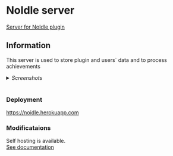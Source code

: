 # NoIdle server
[Server for NoIdle plugin](https://gitlab.com/endovitskayaV/NoIdle)

## Information
This server is used to store plugin and users` data and to process achievements
<details>
    <summary><i>Screenshots</i></summary>
    <p><br><img src="https://github.com/endovitskayaV/noidle_server/blob/screenshots/main.png" height="500"></p>
    <p><br><img src="https://github.com/endovitskayaV/noidle_server/blob/screenshots/dashboard.png" height="500"></p>
    <p><br><img src="https://github.com/endovitskayaV/noidle_server/blob/screenshots/achievements.png" height="500"></p>
</details><br>

### Deployment
https://noidle.herokuapp.com
### Modificataions
Self hosting is available. <br>
[See documentation](https://github.com/endovitskayaV/noidle_server/tree/custom_server)
